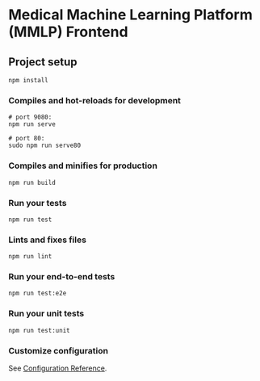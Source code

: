 # Medical Machine Learning Platform (MMLP) Frontend

## Project setup
```
npm install
```

### Compiles and hot-reloads for development 
```
# port 9080:
npm run serve

# port 80:
sudo npm run serve80 
```

### Compiles and minifies for production
```
npm run build
```

### Run your tests
```
npm run test
```

### Lints and fixes files
```
npm run lint
```

### Run your end-to-end tests
```
npm run test:e2e
```

### Run your unit tests
```
npm run test:unit
```

### Customize configuration
See [Configuration Reference](https://cli.vuejs.org/config/).
